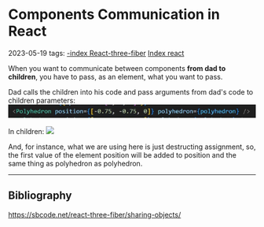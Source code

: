 # Components Communication in React
2023-05-19
tags: [-index React-three-fiber](../-index%20React-three-fiber.md) [Index react](../../../React/Index%20react.md)

When you want to communicate between components **from dad to children**, you have to pass, as an element, what you want to pass.

Dad calls the children into his code and pass arguments from dad's code to children parameters:
![](../img/Pasted%20image%2020230519180917.png)

In children:
![](../../../../Pasted%20image%2020230519181056.png)

And, for instance, what we are using here is just destructing assignment, so, the first value of the element position will be added to position and the same thing as polyhedron as  polyhedron.

---------------

## Bibliography 

https://sbcode.net/react-three-fiber/sharing-objects/
